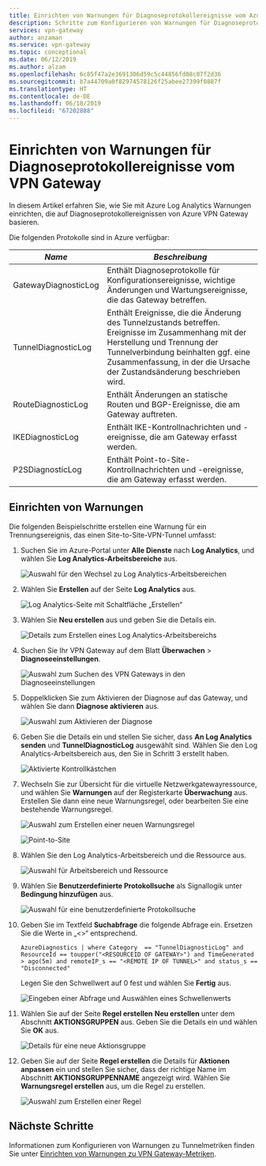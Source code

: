 ```yaml
---
title: Einrichten von Warnungen für Diagnoseprotokollereignisse vom Azure VPN Gateway
description: Schritte zum Konfigurieren von Warnungen für Diagnoseprotokollereignisse vom VPN Gateway
services: vpn-gateway
author: anzaman
ms.service: vpn-gateway
ms.topic: conceptional
ms.date: 06/12/2019
ms.author: alzam
ms.openlocfilehash: 6c85f47a2e3691306d59c5c44856fd08c07f2d36
ms.sourcegitcommit: b7a44709a0f82974578126f25abee27399f0887f
ms.translationtype: HT
ms.contentlocale: de-DE
ms.lasthandoff: 06/18/2019
ms.locfileid: "67202888"
---
```

# <a name="set-up-alerts-on-diagnostic-log-events-from-vpn-gateway"></a>Einrichten von Warnungen für Diagnoseprotokollereignisse vom VPN Gateway

In diesem Artikel erfahren Sie, wie Sie mit Azure Log Analytics Warnungen einrichten, die auf Diagnoseprotokollereignissen von Azure VPN Gateway basieren. 

Die folgenden Protokolle sind in Azure verfügbar:

|***Name*** | ***Beschreibung*** |
|---        | ---               |
|GatewayDiagnosticLog | Enthält Diagnoseprotokolle für Konfigurationsereignisse, wichtige Änderungen und Wartungsereignisse, die das Gateway betreffen. |
|TunnelDiagnosticLog | Enthält Ereignisse, die die Änderung des Tunnelzustands betreffen. Ereignisse im Zusammenhang mit der Herstellung und Trennung der Tunnelverbindung beinhalten ggf. eine Zusammenfassung, in der die Ursache der Zustandsänderung beschrieben wird. |
|RouteDiagnosticLog | Enthält Änderungen an statische Routen und BGP-Ereignisse, die am Gateway auftreten. |
|IKEDiagnosticLog | Enthält IKE-Kontrollnachrichten und -ereignisse, die am Gateway erfasst werden. |
|P2SDiagnosticLog | Enthält Point-to-Site-Kontrollnachrichten und -ereignisse, die am Gateway erfasst werden. |

## <a name="setup"></a>Einrichten von Warnungen

Die folgenden Beispielschritte erstellen eine Warnung für ein Trennungsereignis, das einen Site-to-Site-VPN-Tunnel umfasst:


1. Suchen Sie im Azure-Portal unter **Alle Dienste** nach **Log Analytics**, und wählen Sie **Log Analytics-Arbeitsbereiche** aus.

   ![Auswahl für den Wechsel zu Log Analytics-Arbeitsbereichen](./media/vpn-gateway-howto-setup-alerts-virtual-network-gateway-log/log-alert0.png "Erstellen")

2. Wählen Sie **Erstellen** auf der Seite **Log Analytics** aus.

   ![Log Analytics-Seite mit Schaltfläche „Erstellen“](./media/vpn-gateway-howto-setup-alerts-virtual-network-gateway-log/log-alert1.png  "Auswählen")

3. Wählen Sie **Neu erstellen** aus und geben Sie die Details ein.

   ![Details zum Erstellen eines Log Analytics-Arbeitsbereichs](./media/vpn-gateway-howto-setup-alerts-virtual-network-gateway-log/log-alert2.png  "Auswählen")

4. Suchen Sie Ihr VPN Gateway auf dem Blatt **Überwachen** > **Diagnoseeinstellungen**.

   ![Auswahl zum Suchen des VPN Gateways in den Diagnoseeinstellungen](./media/vpn-gateway-howto-setup-alerts-virtual-network-gateway-log/log-alert3.png  "Auswählen")

5. Doppelklicken Sie zum Aktivieren der Diagnose auf das Gateway, und wählen Sie dann **Diagnose aktivieren** aus.

   ![Auswahl zum Aktivieren der Diagnose](./media/vpn-gateway-howto-setup-alerts-virtual-network-gateway-log/log-alert4.png  "Auswählen")

6. Geben Sie die Details ein und stellen Sie sicher, dass **An Log Analytics senden** und **TunnelDiagnosticLog** ausgewählt sind. Wählen Sie den Log Analytics-Arbeitsbereich aus, den Sie in Schritt 3 erstellt haben.

   ![Aktivierte Kontrollkästchen](./media/vpn-gateway-howto-setup-alerts-virtual-network-gateway-log/log-alert5.png  "Auswählen")

7. Wechseln Sie zur Übersicht für die virtuelle Netzwerkgatewayressource, und wählen Sie **Warnungen** auf der Registerkarte **Überwachung** aus. Erstellen Sie dann eine neue Warnungsregel, oder bearbeiten Sie eine bestehende Warnungsregel.

   ![Auswahl zum Erstellen einer neuen Warnungsregel](./media/vpn-gateway-howto-setup-alerts-virtual-network-gateway-log/log-alert6.png  "Auswählen")

   ![Point-to-Site](./media/vpn-gateway-howto-setup-alerts-virtual-network-gateway-log/log-alert6.png  "Auswählen")
8. Wählen Sie den Log Analytics-Arbeitsbereich und die Ressource aus.

   ![Auswahl für Arbeitsbereich und Ressource](./media/vpn-gateway-howto-setup-alerts-virtual-network-gateway-log/log-alert7.png  "Auswählen")

9. Wählen Sie **Benutzerdefinierte Protokollsuche** als Signallogik unter **Bedingung hinzufügen** aus.

   ![Auswahl für eine benutzerdefinierte Protokollsuche](./media/vpn-gateway-howto-setup-alerts-virtual-network-gateway-log/log-alert8.png  "Auswählen")

10. Geben Sie im Textfeld **Suchabfrage** die folgende Abfrage ein. Ersetzen Sie die Werte in „<>“ entsprechend.

     `AzureDiagnostics |
     where Category  == "TunnelDiagnosticLog" and ResourceId == toupper("<RESOURCEID OF GATEWAY>") and TimeGenerated > ago(5m) and
     remoteIP_s == "<REMOTE IP OF TUNNEL>" and status_s == "Disconnected"`

    Legen Sie den Schwellwert auf 0 fest und wählen Sie **Fertig** aus.

    ![Eingeben einer Abfrage und Auswählen eines Schwellenwerts](./media/vpn-gateway-howto-setup-alerts-virtual-network-gateway-log/log-alert9.png  "Auswählen")

11. Wählen Sie auf der Seite **Regel erstellen** **Neu erstellen** unter dem Abschnitt **AKTIONSGRUPPEN** aus. Geben Sie die Details ein und wählen Sie **OK** aus.

    ![Details für eine neue Aktionsgruppe](./media/vpn-gateway-howto-setup-alerts-virtual-network-gateway-log/log-alert10.png  "Auswählen")

12. Geben Sie auf der Seite **Regel erstellen** die Details für **Aktionen anpassen** ein und stellen Sie sicher, dass der richtige Name im Abschnitt **AKTIONSGRUPPENNAME** angezeigt wird. Wählen Sie **Warnungsregel erstellen** aus, um die Regel zu erstellen.

    ![Auswahl zum Erstellen einer Regel](./media/vpn-gateway-howto-setup-alerts-virtual-network-gateway-log/log-alert11.png  "Auswählen")

## <a name="next-steps"></a>Nächste Schritte

Informationen zum Konfigurieren von Warnungen zu Tunnelmetriken finden Sie unter [Einrichten von Warnungen zu VPN Gateway-Metriken](vpn-gateway-howto-setup-alerts-virtual-network-gateway-metric.md).

